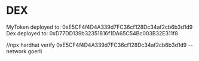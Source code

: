 # DEX
MyToken deployed to: 0xE5CF4f4D4A339d7FC36cf128Dc34af2cb6b3d1d9
Dex deployed to: 0xD77DD139b32351816f1DA65C54Bc003B32E311f8

//npx hardhat verify 0xE5CF4f4D4A339d7FC36cf128Dc34af2cb6b3d1d9 --network goerli